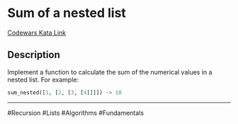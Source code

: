 # Sum of a nested list

[Codewars Kata Link](https://www.codewars.com/kata/5a15a4db06d5b6d33c000018/python)

## Description

Implement a function to calculate the sum of the numerical values in a nested list. For example:

```python
sum_nested([1, [2, [3, [4]]]]) -> 10
```

---

#Recursion #Lists #Algorithms #Fundamentals